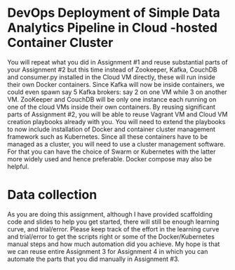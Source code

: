# DevOps Deployment of Simple Data Analytics Pipeline in Cloud -hosted Container Cluster

You will repeat what you did in Assignment #1 and reuse substantial parts of your Assignment #2 but this time instead of Zookeeper, Kafka, CouchDB and consumer.py installed in the Cloud VM directly, these will run inside their own Docker containers. Since Kafka will now be inside containers, we could even spawn say 5 Kafka brokers: say 2 on one VM while 3 on another VM. ZooKeeper and CouchDB will be only one instance each running on one of the cloud VMs inside their own containers. By reusing significant parts of Assignment #2, you will be able to reuse Vagrant VM and Cloud VM creation playbooks already with you. You will need to extend the playbooks to now include installation of Docker and container cluster management framework such as Kubernetes. Since all these containers have to be managed as a cluster, you will need to use a cluster management software. For that you can have the choice of Swarm or Kubernetes with the latter more widely used and hence preferable. Docker compose may also be helpful. 

# Data collection
As you are doing this assignment, although I have provided scaffolding code and slides to help you get started, there will still be enough learning curve, and trial/error. Please keep track of the effort in the learning curve and trial/error to get the scripts right or some of the Docker/Kubernetes manual steps and how much automation did you achieve.  My hope is that we can reuse entire Assignment 3 for Assignment 4 in which you can automate the parts that you did manually in Assignment #3.

